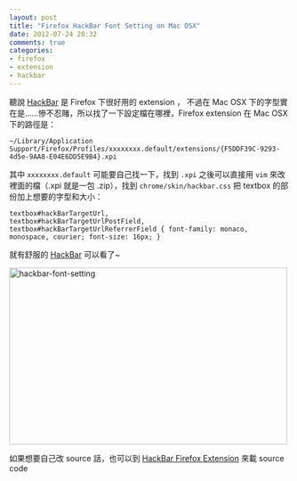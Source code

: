 ```yaml
---
layout: post
title: "Firefox HackBar Font Setting on Mac OSX"
date: 2012-07-24 20:32
comments: true
categories:
- firefox
- extension
- hackbar
---
```


聽說 [HackBar](https://addons.mozilla.org/en-us/firefox/addon/hackbar/) 是 Firefox 下很好用的 extension ，
不過在 Mac OSX 下的字型實在是......慘不忍賭，所以找了一下設定檔在哪裡，Firefox extension 在 Mac OSX 下的路徑是：

    ~/Library/Application Support/Firefox/Profiles/xxxxxxxx.default/extensions/{F5DDF39C-9293-4d5e-9AA8-E04E6DD5E9B4}.xpi

其中 `xxxxxxxx.default` 可能要自己找一下，找到 `.xpi` 之後可以直接用 `vim` 來改裡面的檔（.xpi 就是一包 .zip），找到
`chrome/skin/hackbar.css` 把 textbox 的部份加上想要的字型和大小：

    textbox#hackBarTargetUrl,
    textbox#hackBarTargetUrlPostField,
    textbox#hackBarTargetUrlReferrerField { font-family: monaco, monospace, courier; font-size: 16px; }

就有舒服的 [HackBar](https://addons.mozilla.org/en-us/firefox/addon/hackbar/) 可以看了~

<a href="http://www.flickr.com/photos/51077287@N06/7636698076/" title="Flickr 上 sunrisedm4 的 hackbar-font-setting"><img src="http://farm8.staticflickr.com/7248/7636698076_ccf7da7915.jpg" width="500" height="318" alt="hackbar-font-setting"></a>

如果想要自己改 source 話，也可以到 [HackBar Firefox Extension](http://code.google.com/p/hackbar/) 來載 source code

